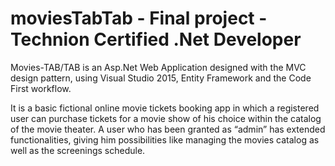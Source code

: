 # moviesTabTab - Final project - Technion Certified .Net Developer
Movies-TAB/TAB is an Asp.Net Web Application designed with the MVC design pattern, using
Visual Studio 2015, Entity Framework and the Code First workflow.

It is a basic fictional online movie tickets booking app in which a registered user can purchase
tickets for a movie show of his choice within the catalog of the movie theater. A user who has been
granted as “admin” has extended functionalities, giving him possibilities like managing the movies
catalog as well as the screenings schedule.
